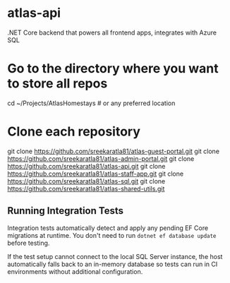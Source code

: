 # atlas-api
.NET Core backend that powers all frontend apps, integrates with Azure SQL

# Go to the directory where you want to store all repos
cd ~/Projects/AtlasHomestays  # or any preferred location

# Clone each repository
git clone https://github.com/sreekaratla81/atlas-guest-portal.git
git clone https://github.com/sreekaratla81/atlas-admin-portal.git
git clone https://github.com/sreekaratla81/atlas-api.git
git clone https://github.com/sreekaratla81/atlas-staff-app.git
git clone https://github.com/sreekaratla81/atlas-sql.git
git clone https://github.com/sreekaratla81/atlas-shared-utils.git

## Running Integration Tests

Integration tests automatically detect and apply any pending EF Core migrations
at runtime. You don't need to run `dotnet ef database update` before testing.

If the test setup cannot connect to the local SQL Server instance, the host
automatically falls back to an in-memory database so tests can run in CI
environments without additional configuration.
